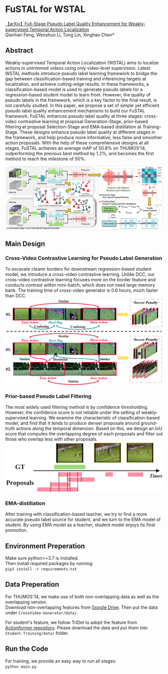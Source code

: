# FuSTAL for WSTAL #
[【arXiv】Full-Stage Pseudo Label Quality Enhancement for Weakly-supervised Temporal Action Localization](https://arxiv.org/abs/2407.08971)  
Qianhan Feng, Wenshuo Li, Tong Lin, Xinghao Chen*

## Abstract ##
Weakly-supervised Temporal Action Localization (WSTAL) aims to localize actions in untrimmed videos using only video-level supervision. Latest WSTAL methods introduce pseudo label learning framework to bridge the gap between classification-based training and inferencing targets at localization, and achieve cutting-edge results. In these frameworks, a classification-based model is used to generate pseudo labels for a regression-based student model to learn from. However, the quality of pseudo labels in the framework, which is a key factor to the final result, is not carefully studied. In this paper, we propose a set of simple yet efficient pseudo label quality enhancement mechanisms to build our FuSTAL framework. FuSTAL enhances pseudo label quality at three stages: cross-video contrastive learning at proposal Generation-Stage, prior-based filtering at proposal Selection-Stage and EMA-based distillation at Training-Stage. These designs enhance pseudo label quality at different stages in the framework, and help produce more informative, less false and smoother action proposals. With the help of these comprehensive designs at all stages, FuSTAL achieves an average mAP of 50.8% on THUMOS’14, outperforming the previous best method by 1.2%, and becomes the first method to reach the milestone of 50%.  

![main](pictures/main.PNG 'FuSTAL for WSTAL.')

## Main Design ##

### Cross-Video Contrastive Learning for Pseudo Label Generation ###  
To excavate clearer borders for downstream regression-based student model, we introduce a cross-video contrastive learning. Unlike DCC, our cross-video contrastive learning focuses more on the border feature and conducts contrast within mini-batch, which does not need large memory bank. The training time of cross-video generator is 0.6 hours, much faster than DCC.  
![CV](pictures/fig1.PNG 'Cross-Video Contrastive Learning.')

### Prior-based Pseudo Label Filtering ###  
The most widely used filtering method is by confidence thresholding. However, the confidence score is not reliable under the setting of weakly-supervised learning. We examine the characteristic of classification-based model, and find that it tends to produce denser proposals around ground-truth actions along the temporal dimension. Based on this, we design an IoU score that computes the overlapping degree of each proposals and filter out those who overlap less with other proposals.  
![dense](pictures/dense.PNG)  

### EMA-distillation ###  
After training with classification-based teacher, we try to find a more accurate pseudo label source for student, and we turn to the EMA model of student. By using EMA model as a teacher, student model enjoys its final promotion.  

## Environment Preperation ## 
Make sure python>=3.7 is installed.  
Then install required packages by running:    
``pip3 install -r requirements.txt``

## Data Preperation ##
For THUMOS'14, we make use of both non-overlapping data as well as the overlapping version.  
Download non-overlapping features from [Google Drive](https://drive.google.com/file/d/1paAv3FsqHtNsDO6M78mj7J3WqVf_CgSG/view?usp=sharing). Then put the data under ``CrossVideo-Generator/data/``.  

For student's feature, we follow TriDet to adopt the feature from [Actionformer repository](https://github.com/happyharrycn/actionformer_release). Please download the data and put them into ``Student-Training/data/`` folder.

## Run the Code ##
For training, we provide an easy way to run all stages:    
``python main.py``
 